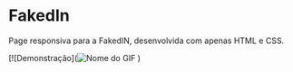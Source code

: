 # FakedIn
Page responsiva para a FakedIN, desenvolvida com apenas HTML e CSS.

[![Demonstração](![Nome do GIF](https://github.com/JVitorDkx/FakedIn/blob/main/github-gif/FakedIn-rapido.gif?raw=true)
)
